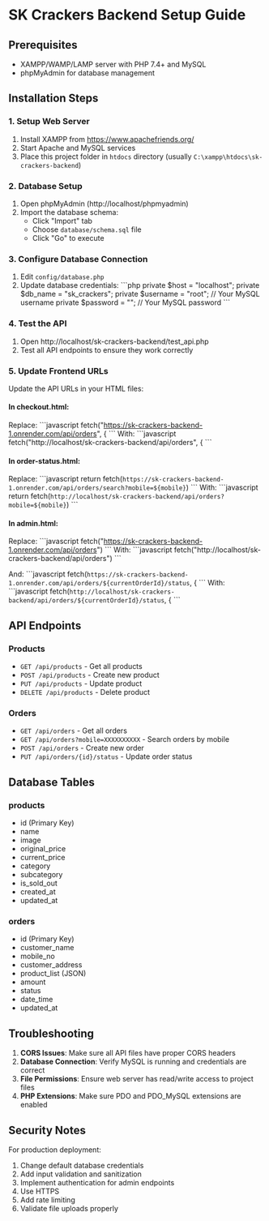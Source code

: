 # SK Crackers Backend Setup Guide

## Prerequisites
- XAMPP/WAMP/LAMP server with PHP 7.4+ and MySQL
- phpMyAdmin for database management

## Installation Steps

### 1. Setup Web Server
1. Install XAMPP from https://www.apachefriends.org/
2. Start Apache and MySQL services
3. Place this project folder in `htdocs` directory (usually `C:\xampp\htdocs\sk-crackers-backend`)

### 2. Database Setup
1. Open phpMyAdmin (http://localhost/phpmyadmin)
2. Import the database schema:
   - Click "Import" tab
   - Choose `database/schema.sql` file
   - Click "Go" to execute

### 3. Configure Database Connection
1. Edit `config/database.php`
2. Update database credentials:
   \`\`\`php
   private $host = "localhost";
   private $db_name = "sk_crackers";
   private $username = "root";        // Your MySQL username
   private $password = "";            // Your MySQL password
   \`\`\`

### 4. Test the API
1. Open http://localhost/sk-crackers-backend/test_api.php
2. Test all API endpoints to ensure they work correctly

### 5. Update Frontend URLs
Update the API URLs in your HTML files:

#### In checkout.html:
Replace:
\`\`\`javascript
fetch("https://sk-crackers-backend-1.onrender.com/api/orders", {
\`\`\`
With:
\`\`\`javascript
fetch("http://localhost/sk-crackers-backend/api/orders", {
\`\`\`

#### In order-status.html:
Replace:
\`\`\`javascript
return fetch(`https://sk-crackers-backend-1.onrender.com/api/orders/search?mobile=${mobile}`)
\`\`\`
With:
\`\`\`javascript
return fetch(`http://localhost/sk-crackers-backend/api/orders?mobile=${mobile}`)
\`\`\`

#### In admin.html:
Replace:
\`\`\`javascript
fetch("https://sk-crackers-backend-1.onrender.com/api/orders")
\`\`\`
With:
\`\`\`javascript
fetch("http://localhost/sk-crackers-backend/api/orders")
\`\`\`

And:
\`\`\`javascript
fetch(`https://sk-crackers-backend-1.onrender.com/api/orders/${currentOrderId}/status`, {
\`\`\`
With:
\`\`\`javascript
fetch(`http://localhost/sk-crackers-backend/api/orders/${currentOrderId}/status`, {
\`\`\`

## API Endpoints

### Products
- `GET /api/products` - Get all products
- `POST /api/products` - Create new product
- `PUT /api/products` - Update product
- `DELETE /api/products` - Delete product

### Orders
- `GET /api/orders` - Get all orders
- `GET /api/orders?mobile=XXXXXXXXXX` - Search orders by mobile
- `POST /api/orders` - Create new order
- `PUT /api/orders/{id}/status` - Update order status

## Database Tables

### products
- id (Primary Key)
- name
- image
- original_price
- current_price
- category
- subcategory
- is_sold_out
- created_at
- updated_at

### orders
- id (Primary Key)
- customer_name
- mobile_no
- customer_address
- product_list (JSON)
- amount
- status
- date_time
- updated_at

## Troubleshooting

1. **CORS Issues**: Make sure all API files have proper CORS headers
2. **Database Connection**: Verify MySQL is running and credentials are correct
3. **File Permissions**: Ensure web server has read/write access to project files
4. **PHP Extensions**: Make sure PDO and PDO_MySQL extensions are enabled

## Security Notes

For production deployment:
1. Change default database credentials
2. Add input validation and sanitization
3. Implement authentication for admin endpoints
4. Use HTTPS
5. Add rate limiting
6. Validate file uploads properly
